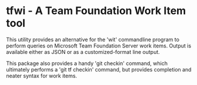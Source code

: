 # tfwi - A Team Foundation Work Item tool

This utility provides an alternative for the 'wit' commandline program to
perform queries on Microsoft Team Foundation Server work items.  Output is
available either as JSON or as a customized-format line output.

This package also provides a handy 'git checkin' command, which ultimately
performs a 'git tf checkin' command, but provides completion and neater
syntax for work items.
